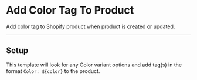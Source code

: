 # Add Color Tag To Product
Add color tag to Shopify product when product is created or updated.

---

## Setup

This template will look for any Color variant options and add tag(s) in the format `Color: ${color}` to the product.